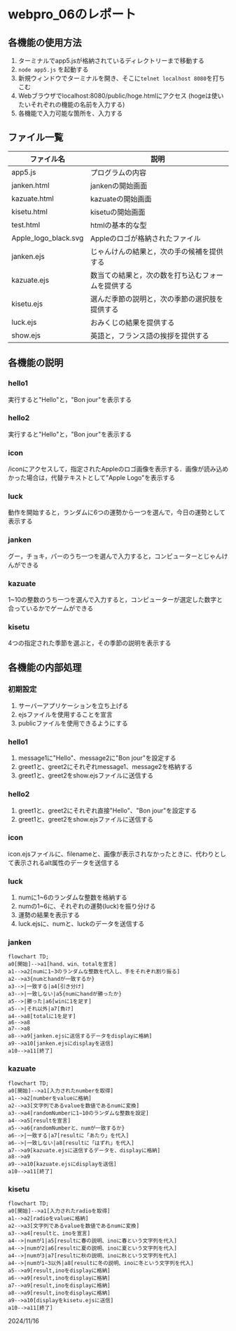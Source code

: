 # webpro_06のレポート

## 各機能の使用方法

1. ターミナルでapp5.jsが格納されているディレクトリーまで移動する
1. ```node app5.js``` を起動する
1. 新規ウィンドウでターミナルを開き、そこに```telnet localhost 8080```を打ちこむ
1. Webブラウザでlocalhost:8080/public/hoge.htmlにアクセス
(hogeは使いたいそれぞれの機能の名前を入力する)
1. 各機能で入力可能な箇所を、入力する


## ファイル一覧
ファイル名|説明
-|-
app5.js|プログラムの内容
janken.html|jankenの開始画面
kazuate.html|kazuateの開始画面
kisetu.html|kisetuの開始画面
test.html|htmlの基本的な型
Apple_logo_black.svg|Appleのロゴが格納されたファイル
janken.ejs|じゃんけんの結果と，次の手の候補を提供する
kazuate.ejs|数当ての結果と，次の数を打ち込むフォームを提供する
kisetu.ejs|選んだ季節の説明と，次の季節の選択肢を提供する
luck.ejs|おみくじの結果を提供する
show.ejs|英語と，フランス語の挨拶を提供する






## 各機能の説明
### hello1
実行すると"Hello"と，"Bon jour"を表示する
### hello2
実行すると"Hello"と，"Bon jour"を表示する
### icon
/iconにアクセスして，指定されたAppleのロゴ画像を表示する．画像が読み込めかった場合は，代替テキストとして"Apple Logo"を表示する
### luck
動作を開始すると，ランダムに6つの運勢から一つを選んで，今日の運勢として表示する
### janken
グー，チョキ，パーのうち一つを選んで入力すると，コンピューターとじゃんけんができる
### kazuate
1~10の整数のうち一つを選んで入力すると，コンピューターが選定した数字と合っているかでゲームができる
### kisetu
4つの指定された季節を選ぶと，その季節の説明を表示する

## 各機能の内部処理
### 初期設定
1. サーバーアプリケーションを立ち上げる
1. ejsファイルを使用することを宣言
1. publicファイルを使用できるようにする

### hello1
1. message1に"Hello"、message2に"Bon jour"を設定する
1. greet1と、greet2にそれぞれmessage1、message2を格納する
1. greet1と、greet2をshow.ejsファイルに送信する

### hello2
1. greet1と、greet2にそれぞれ直接"Hello"、"Bon jour"を設定する
1. greet1と、greet2をshow.ejsファイルに送信する

### icon
icon.ejsファイルに、filenameと、画像が表示されなかったときに、代わりとして表示されるalt属性のデータを送信する

### luck
1. numに1~6のランダムな整数を格納する
1. numの1~6に、それぞれの運勢(luck)を振り分ける
1. 運勢の結果を表示する
1. luck.ejsに、numと、luckのデータを送信する

### janken

```mermaid
flowchart TD;
a0[開始]-->a1[hand、win、totalを宣言]
a1-->a2[numに1~3のランダムな整数を代入し、手をそれぞれ割り振る]
a2-->a3{numとhandが一致するか}
a3-->|一致する|a4[引き分け]
a3-->|一致しない|a5{numにhandが勝ったか}
a5-->|勝った|a6[winに1を足す]
a5-->|それ以外|a7[負け]
a4-->a8[totalに1を足す]
a6-->a8
a7-->a8
a8-->a9[janken.ejsに送信するデータをdisplayに格納]
a9-->a10[janken.ejsにdisplayを送信]
a10-->a11[終了]
```
### kazuate

```mermaid
flowchart TD;
a0[開始]-->a1[入力されたnumberを取得]
a1-->a2[numberをvalueに格納]
a2-->a3[文字列であるvalueを数値であるnumに変換]
a3-->a4[randomNumberに1~10のランダムな整数を設定]
a4-->a5[resultを宣言]
a5-->a6{randomNumberと、numが一致するか}
a6-->|一致する|a7[resultに「あたり」を代入]
a6-->|一致しない|a8[resultに「はずれ」を代入]
a7-->a9[kazuate.ejsに送信するデータを、displayに格納]
a8-->a9
a9-->a10[kazuate.ejsにdisplayを送信]
a10-->a11[終了]

```
### kisetu

```mermaid
flowchart TD;
a0[開始]-->a1[入力されたradioを取得]
a1-->a2[radioをvalueに格納]
a2-->a3[文字列であるvalueを数値であるnumに変換]
a3-->a4[resultと、inoを宣言]
a4-->|numが1|a5[resultに春の説明、inoに春という文字列を代入]
a4-->|numが2|a6[resultに夏の説明、inoに夏という文字列を代入]
a4-->|numが3|a7[resultに秋の説明、inoに秋という文字列を代入]
a4-->|numが1~3以外|a8[resultに冬の説明、inoに冬という文字列を代入]
a5-->a9[result,inoをdisplayに格納]
a6-->a9[result,inoをdisplayに格納]
a7-->a9[result,inoをdisplayに格納]
a8-->a9[result,inoをdisplayに格納]
a9-->a10[displayをkisetu.ejsに送信]
a10-->a11[終了]
```
2024/11/16